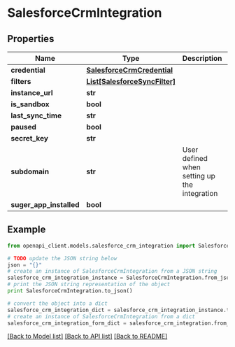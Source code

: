 # SalesforceCrmIntegration


## Properties
Name | Type | Description | Notes
------------ | ------------- | ------------- | -------------
**credential** | [**SalesforceCrmCredential**](SalesforceCrmCredential.md) |  | [optional] 
**filters** | [**List[SalesforceSyncFilter]**](SalesforceSyncFilter.md) |  | [optional] 
**instance_url** | **str** |  | [optional] 
**is_sandbox** | **bool** |  | [optional] 
**last_sync_time** | **str** |  | [optional] 
**paused** | **bool** |  | [optional] 
**secret_key** | **str** |  | [optional] 
**subdomain** | **str** | User defined when setting up the integration | [optional] 
**suger_app_installed** | **bool** |  | [optional] 

## Example

```python
from openapi_client.models.salesforce_crm_integration import SalesforceCrmIntegration

# TODO update the JSON string below
json = "{}"
# create an instance of SalesforceCrmIntegration from a JSON string
salesforce_crm_integration_instance = SalesforceCrmIntegration.from_json(json)
# print the JSON string representation of the object
print SalesforceCrmIntegration.to_json()

# convert the object into a dict
salesforce_crm_integration_dict = salesforce_crm_integration_instance.to_dict()
# create an instance of SalesforceCrmIntegration from a dict
salesforce_crm_integration_form_dict = salesforce_crm_integration.from_dict(salesforce_crm_integration_dict)
```
[[Back to Model list]](../README.md#documentation-for-models) [[Back to API list]](../README.md#documentation-for-api-endpoints) [[Back to README]](../README.md)


